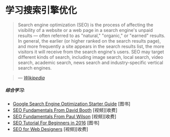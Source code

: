 # 学习搜索引擎优化
> Search engine optimization (SEO) is the process of affecting the visibility of a website or a web page in a search engine's unpaid results &#8212; often referred to as "natural," "organic," or "earned" results. In general, the earlier (or higher ranked on the search results page), and more frequently a site appears in the search results list, the more visitors it will receive from the search engine's users. SEO may target different kinds of search, including image search, local search, video search, academic search, news search and industry-specific vertical search engines.

><cite>&#8212; [Wikipedia](https://en.wikipedia.org/wiki/Search_engine_optimization)</cite>

##### 综合学习:

* [Google Search Engine Optimization Starter Guide](http://static.googleusercontent.com/media/www.google.com/en//webmasters/docs/search-engine-optimization-starter-guide.pdf) [图书]
* [SEO Fundamentals From David Booth](http://www.lynda.com/Analytics-tutorials/SEO-Fundamentals/187858-2.html) [视频][收费]
* [SEO Fundamentals From Paul Wilson](http://www.pluralsight.com/courses/seo-fundamentals) [视频][收费]
* [SEO Tutorial For Beginners in 2016](http://www.hobo-web.co.uk/seo-tutorial/) [图书]
* [SEO for Web Designers](https://webdesign.tutsplus.com/courses/seo-for-web-designers) [视频][收费]





















 






